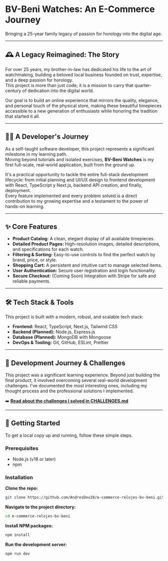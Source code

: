 # BV-Beni Watches: An E-Commerce Journey

Bringing a 25-year family legacy of passion for horology into the digital age.

---

## 🕰️ A Legacy Reimagined: The Story

For over 25 years, my brother-in-law has dedicated his life to the art of watchmaking, building a beloved local business founded on trust, expertise, and a deep passion for horology.  
This project is more than just code; it is a mission to carry that quarter-century of dedication into the digital world.

Our goal is to build an online experience that mirrors the quality, elegance, and personal touch of the physical store, making these beautiful timepieces accessible to a new generation of enthusiasts while honoring the tradition that started it all.

---

## 👨‍💻 A Developer's Journey

As a self-taught software developer, this project represents a significant milestone in my learning path.  
Moving beyond tutorials and isolated exercises, **BV-Beni Watches** is my first full-scale, real-world application, built from the ground up.

It's a practical opportunity to tackle the entire full-stack development lifecycle: from initial planning and UI/UX design to frontend development with React, TypeScript y Next.js, backend API creation, and finally, deployment.  
Every feature implemented and every problem solved is a direct contribution to my growing expertise and a testament to the power of hands-on learning.

---

## ✨ Core Features

- **Product Catalog:** A clean, elegant display of all available timepieces.
- **Detailed Product Pages:** High-resolution images, detailed descriptions, and specifications for each watch.
- **Filtering & Sorting:** Easy-to-use controls to find the perfect watch by brand, price, or style.
- **Shopping Cart:** A persistent and intuitive cart to manage selected items.
- **User Authentication:** Secure user registration and login functionality.
- **Secure Checkout:** (Coming Soon) Integration with Stripe for safe and reliable payments.

---

## 🛠️ Tech Stack & Tools

This project is built with a modern, robust, and scalable tech stack:

- **Frontend:** React, TypeScript, Next.js, Tailwind CSS
- **Backend (Planned):** Node.js, Express.js
- **Database (Planned):** MongoDB with Mongoose
- **DevOps & Tooling:** Git, GitHub, ESLint, Prettier

---

## 🚀 Development Journey & Challenges

This project was a significant learning experience. Beyond just building the final product, it involved overcoming several real-world development challenges. I've documented the most interesting ones, including my thought process and the professional solutions I implemented.

➡️ **[Read about the challenges I solved in CHALLENGES.md](./CHALLENGES.md)**

---

## 🚀 Getting Started

To get a local copy up and running, follow these simple steps.

### Prerequisites

- Node.js (v18 or later)
- npm

### Installation

**Clone the repo:**
```bash
git clone https://github.com/AndresDev28/e-commerce-relojes-bv-beni.git
```

**Navigate to the project directory:**
```bash
cd e-commerce-relojes-bv-beni
```

**Install NPM packages:**
```bash
npm install
```

**Run the development server:**
```bash
npm run dev
```